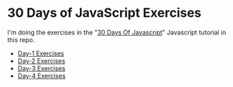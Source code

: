 # 30 Days of JavaScript Exercises

I'm doing the exercises in the "[30 Days Of Javascript](https://github.com/Asabeneh/30-Days-Of-JavaScript)" Javascript tutorial in this repo.

- [Day-1 Exercises](https://github.com/emretfn/30DaysOfJavascriptExercises/blob/main/day1-exercises.js)
- [Day-2 Exercises](https://github.com/emretfn/30DaysOfJavascriptExercises/blob/main/day2-exercises.js)
- [Day-3 Exercises](https://github.com/emretfn/30DaysOfJavascriptExercises/blob/main/day3-exercises.js)
- [Day-4 Exercises](https://github.com/emretfn/30DaysOfJavascriptExercises/blob/main/day4-exercises.js)
